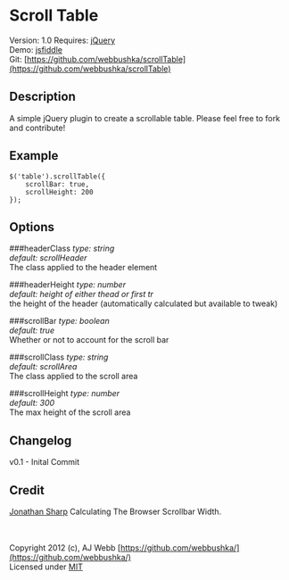 Scroll Table
===========

Version: 1.0
Requires: [jQuery](http://jquery.com)	
Demo: [jsfiddle](http://jsfiddle.net/aFMaJ/)  
Git: [https://github.com/webbushka/scrollTable](https://github.com/webbushka/scrollTable)

Description
-----------
A simple jQuery plugin to create a scrollable table. Please feel free to fork and contribute!

Example
-------

	$('table').scrollTable({  
		scrollBar: true,
		scrollHeight: 200
	});

Options
-------

###headerClass
*type: string*  
*default: scrollHeader*  
The class applied to the header element

###headerHeight
*type: number*  
*default: height of either thead or first tr*  
the height of the header (automatically calculated but available to tweak)

###scrollBar 
*type: boolean*  
*default: true*  
Whether or not to account for the scroll bar

###scrollClass 
*type: string*  
*default: scrollArea*  
The class applied to the scroll area

###scrollHeight
*type: number*  
*default: 300*  
The max height of the scroll area

Changelog
---------
v0.1 - Inital Commit	

Credit
------
[Jonathan Sharp](http://jdsharp.us/jQuery/minute/calculate-scrollbar-width.php) Calculating The Browser Scrollbar Width.

<br /><br />
Copyright 2012 (c), AJ Webb [https://github.com/webbushka/](https://github.com/webbushka/)   
Licensed under
[MIT](https://github.com/webbushka/scrollTable/master/MIT-LICENSE.txt)